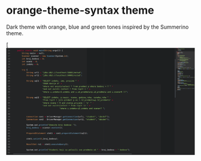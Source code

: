 # orange-theme-syntax theme

Dark theme with orange, blue and green tones inspired by the Summerino theme.

[
![First Screenshot](https://github.com/l1ng1206/orange-atom-theme/blob/master/orange-theme-syntax/orange-theme.png)
